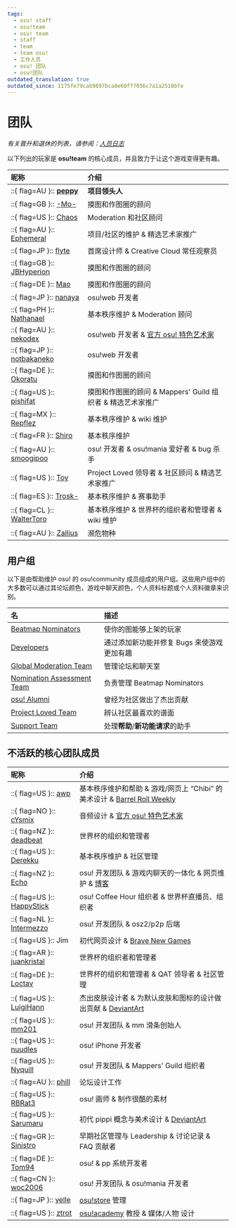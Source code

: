 ```yaml
---
tags:
  - osu! staff
  - osu!team
  - osu! team
  - staff
  - team
  - team osu!
  - 工作人员
  - osu! 团队
  - osu!团队
outdated_translation: true
outdated_since: 1175fe79cab9897bca0e60ff7056c7a1a2510bfe
---
```


# 团队

*有关晋升和退休的列表，请参阅：[人员日志](/wiki/Staff_Log)*

以下列出的玩家是 **osu!team** 的核心成员，并且致力于让这个游戏变得更有趣。

| 昵称 | 介绍 |
| :-- | :-- |
| ::{ flag=AU }:: **[peppy](https://osu.ppy.sh/users/2)** | **项目领头人** |
| ::{ flag=GB }:: [-Mo-](https://osu.ppy.sh/users/2202163) | 摸图和作图圈的顾问 |
| ::{ flag=US }:: [Chaos](https://osu.ppy.sh/users/2628870) | Moderation<!--NT--> 和社区顾问 |
| ::{ flag=AU }:: [Ephemeral](https://osu.ppy.sh/users/102335) | 项目/社区的维护 & 精选艺术家推广 |
| ::{ flag=JP }:: [flyte](https://osu.ppy.sh/users/3103765) | 首席设计师 & Creative Cloud 常任观察员 |
| ::{ flag=GB }:: [JBHyperion](https://osu.ppy.sh/users/4879508) | 摸图和作图圈的顾问 |
| ::{ flag=DE }:: [Mao](https://osu.ppy.sh/users/2204515) | 摸图和作图圈的顾问 |
| ::{ flag=JP }:: [nanaya](https://osu.ppy.sh/users/2387883) | osu!web 开发者 |
| ::{ flag=PH }:: [Nathanael](https://osu.ppy.sh/users/2295078) | 基本秩序维护 & Moderation<!--NT--> 顾问 |
| ::{ flag=AU }:: [nekodex](https://osu.ppy.sh/users/102) | osu!web 开发者 & [官方 osu! 特色艺术家](https://osu.ppy.sh/beatmaps/artists/1) |
| ::{ flag=JP }:: [notbakaneko](https://osu.ppy.sh/users/10751776) | osu!web 开发者 |
| ::{ flag=DE }:: [Okoratu](https://osu.ppy.sh/users/1623405) | 摸图和作图圈的顾问 |
| ::{ flag=US }:: [pishifat](https://osu.ppy.sh/users/3178418) | 摸图和作图圈的顾问 & Mappers' Guild 组织者 & 精选艺术家推广 |
| ::{ flag=MX }:: [Repflez](https://osu.ppy.sh/users/201392) | 基本秩序维护 & wiki 维护 |
| ::{ flag=FR }:: [Shiro](https://osu.ppy.sh/users/113005) | 基本秩序维护 |
| ::{ flag=AU }:: [smoogipoo](https://osu.ppy.sh/users/1040328) | osu! 开发者 & osu!mania 爱好者 & bug 杀手 |
| ::{ flag=US }:: [Toy](https://osu.ppy.sh/users/2757689) | Project Loved 领导者 & 社区顾问 & 精选艺术家推广 |
| ::{ flag=ES }:: [Trosk-](https://osu.ppy.sh/users/3469385) | 基本秩序维护 & 赛事助手 |
| ::{ flag=CL }:: [WalterToro](https://osu.ppy.sh/users/5281416) | 基本秩序维护 & 世界杯的组织者和管理者 & wiki 维护 |
| ::{ flag=AU }:: [Zallius](https://osu.ppy.sh/users/55) | 濒危物种 |

## 用户组

以下是由帮助维护 osu! 的 osu!community 成员组成的用户组。这些用户组中的大多数可以通过其论坛颜色，游戏中聊天颜色，个人资料标题或个人资料徽章来识别。

| 名 | 描述 |
| :-- | :-- |
| [Beatmap Nominators](Beatmap_Nominators) | 使你的图能够上架的玩家 |
| [Developers](Developers) | 通过添加新功能并修复 Bugs 来使游戏更加有趣 |
| [Global Moderation Team](Global_Moderation_Team) | 管理论坛和聊天室 |
| [Nomination Assessment Team](Nomination_Assessment_Team) | 负责管理 Beatmap Nominators |
| [osu! Alumni](osu!_Alumni) | 曾经为社区做出了杰出贡献 |
| [Project Loved Team](Project_Loved_Team) | 辨认社区最喜欢的谱面 |
| [Support Team](Support_Team) | 处理**帮助**/**新功能请求**的助手 |

## 不活跃的核心团队成员

| 昵称 | 介绍 |
| :-- | :-- |
| ::{ flag=US }:: [awp](https://osu.ppy.sh/users/2650) | 基本秩序维护和帮助 & 游戏/网页上 “Chibi” 的美术设计 & [Barrel Roll Weekly](http://brw.twinkfish.com/) |
| ::{ flag=NO }:: [cYsmix](https://osu.ppy.sh/users/272870) | 音频设计 & [官方 osu! 特色艺术家](https://osu.ppy.sh/beatmaps/artists/2) |
| ::{ flag=NZ }:: [deadbeat](https://osu.ppy.sh/users/128370) | 世界杯的组织和管理者 |
| ::{ flag=US }:: [Derekku](https://osu.ppy.sh/users/91341) | 基本秩序维护 & 社区管理 |
| ::{ flag=NZ }:: [Echo](https://osu.ppy.sh/users/431) | osu! 开发团队 & 游戏内聊天的一体化 & 网页维护 & [博客](http://blog.echo.sh/) |
| ::{ flag=US }:: [HappyStick](https://osu.ppy.sh/users/256802) | osu! Coffee Hour 组织者 & 世界杯直播员、组织者 |
| ::{ flag=NL }:: [Intermezzo](https://osu.ppy.sh/users/136842) | osu! 开发团队 & osz2/p2p 后端 |
| ::{ flag=US }:: Jim | 初代网页设计 & [Brave New Games](http://www.bravegamer.com/) |
| ::{ flag=AR }:: [juankristal](https://osu.ppy.sh/users/443656) | 世界杯的组织者和管理者 |
| ::{ flag=DE }:: [Loctav](https://osu.ppy.sh/users/71366) | 世界杯的组织和管理者 & QAT 领导者 & 社区管理 |
| ::{ flag=US }:: [LuigiHann](https://osu.ppy.sh/users/1079) | 杰出皮肤设计者 & 为默认皮肤和图标的设计做出贡献 & [DeviantArt](https://luigihann.deviantart.com/) |
| ::{ flag=US }:: [mm201](https://osu.ppy.sh/users/30655) | osu! 开发团队 & mm 滑条创始人 |
| ::{ flag=US }:: [nuudles](https://osu.ppy.sh/users/21312) | osu! iPhone 开发者 |
| ::{ flag=US }:: [Nyquill](https://osu.ppy.sh/users/682935) | osu! 开发团队 & Mappers' Guild 组织者 |
| ::{ flag=AU }:: [phill](https://osu.ppy.sh/users/53) | 论坛设计工作 |
| ::{ flag=US }:: [RBRat3](https://osu.ppy.sh/users/307202) | osu! 画师 & 制作很酷的素材 |
| ::{ flag=US }:: [Sarumaru](https://osu.ppy.sh/users/9427) | 初代 pippi 概念与美术设计 & [DeviantArt](https://sarumaru.deviantart.com/) |
| ::{ flag=GR }:: [Sinistro](https://osu.ppy.sh/users/5530) | 早期社区管理与 Leadership & 讨论记录 & FAQ 贡献者 |
| ::{ flag=DE }:: [Tom94](https://osu.ppy.sh/users/1857058) | osu! & pp 系统开发者 |
| ::{ flag=CN }:: [woc2006](https://osu.ppy.sh/users/1105845) | osu! 开发团队 & osu!mania 开发者 |
| ::{ flag=JP }:: [yelle](https://osu.ppy.sh/users/4916903) | [osu!store](https://osu.ppy.sh/store/listing) 管理 |
| ::{ flag=US }:: [ztrot](https://osu.ppy.sh/users/6347) | [osu!academy](/wiki/Community/Video_series/osu!academy) 教授 & 媒体/人物 设计 |
